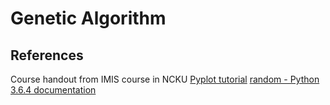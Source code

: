 Genetic Algorithm
===

References
---
Course handout from IMIS course in NCKU
[Pyplot tutorial](https://matplotlib.org/users/pyplot_tutorial.html)
[random - Python 3.6.4 documentation](https://docs.python.org/3/library/random.html)


